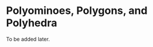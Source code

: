 # Polyominoes, Polygons, and Polyhedra

To be added later.

<!--Visit <https://pretextbook.org/documentation.html> to learn more.-->
